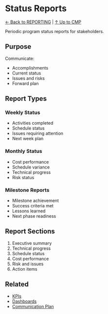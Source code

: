# Status Reports

[← Back to REPORTING](../README.md) | [↑ Up to CMP](../../README.md)

Periodic program status reports for stakeholders.

## Purpose

Communicate:
- Accomplishments
- Current status
- Issues and risks
- Forward plan

## Report Types

### Weekly Status
- Activities completed
- Schedule status
- Issues requiring attention
- Next week plan

### Monthly Status
- Cost performance
- Schedule variance
- Technical progress
- Risk status

### Milestone Reports
- Milestone achievement
- Success criteria met
- Lessons learned
- Next phase readiness

## Report Sections

1. Executive summary
2. Technical progress
3. Schedule status
4. Cost performance
5. Risk and issues
6. Action items

## Related

- [KPIs](../KPIS/)
- [Dashboards](../DASHBOARDS/)
- [Communication Plan](../../COMMUNICATION/)
